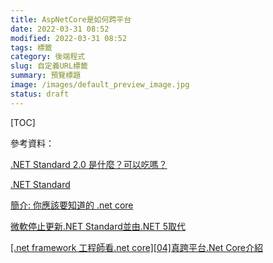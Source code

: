 ```yaml
---
title: AspNetCore是如何跨平台
date: 2022-03-31 08:52
modified: 2022-03-31 08:52
tags: 標籤
category: 後端程式
slug: 自定義URL標籤
summary: 預覽標題
image: /images/default_preview_image.jpg
status: draft
---
```


[TOC]







參考資料：


[.NET Standard 2.0 是什麼？可以吃嗎？](https://blog.darkthread.net/blog/net-standard-2-0/)

[.NET Standard](https://docs.microsoft.com/zh-tw/dotnet/standard/net-standard?tabs=net-standard-2-1#net-5-and-net-standard)

[簡介: 你應該要知道的 .net core](https://medium.com/higgstar-books-store/%E7%B0%A1%E4%BB%8B-%E4%BD%A0%E6%87%89%E8%A9%B2%E8%A6%81%E7%9F%A5%E9%81%93%E7%9A%84-net-core-39827e39430d)

[微軟停止更新.NET Standard並由.NET 5取代](https://www.ithome.com.tw/news/140028)

[ [.net framework 工程師看.net core][04]真跨平台.Net Core介紹](https://blog.alantsai.net/posts/2017/10/net-framework-see-new-core-04-net-core2-intro)